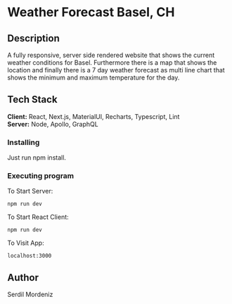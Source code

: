 # Weather Forecast Basel, CH

## Description

A fully responsive, server side rendered website that shows the current weather conditions for Basel. 
Furthermore there is a map that shows the location and finally there is a 7 day weather forecast
as multi line chart that shows the minimum and maximum temperature for the day.

## Tech Stack

**Client:** React, Next.js, MaterialUI, Recharts, Typescript, Lint <br>
**Server:** Node, Apollo, GraphQL

### Installing

Just run npm install.

### Executing program

To Start Server:

`npm run dev` 

To Start React Client:

`npm run dev` 

To Visit App:

`localhost:3000`  

## Author

Serdil Mordeniz

